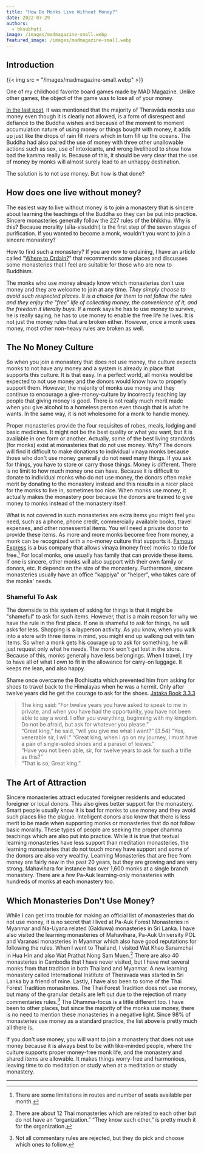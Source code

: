```yaml
---
title: "How Do Monks Live Without Money?"
date: 2022-07-29
authors: 
  - bksubhuti
image: /images/madmagazine-small.webp
featured_image: /images/madmagazine-small.webp
---
```


## Introduction

{{< img src = "/images/madmagazine-small.webp" >}}

One of my childhood favorite board games made by MAD Magazine. Unlike other games, the object of the game was to lose all of your money.

[In the last post](https://americanmonk.org/are-buddhist-monks-allowed-to-use-money/), it was mentioned that the majority of Theravāda monks use money even though it is clearly not allowed, is a form of disrespect and defiance to the Buddha wishes and because of the moment to moment accumulation nature of using money or things bought with money, it adds up just like the drops of rain fill rivers which in turn fill up the oceans. The Buddha had also paired the use of money with three other unallowable actions such as sex, use of intoxicants, and wrong livelihood to show how bad the kamma really is. Because of this, it should be very clear that the use of money by monks will almost surely lead to an unhappy destination.

The solution is to not use money. But how is that done?

## How does one live without money?

The easiest way to live without money is to join a monastery that is sincere about learning the teachings of the Buddha so they can be put into practice. Sincere monasteries generally follow the 227 rules of the bhikkhu. Why is this? Because morality (sīla-visuddhi) is the first step of the seven stages of purification. If you wanted to become a monk, wouldn't you want to join a sincere monastery?

How to find such a monastery? If you are new to ordaining, I have an article called "[Where to Ordain?](https://americanmonk.org/where-to-ordain/)" that recommends some places and discusses some monasteries that I feel are suitable for those who are new to Buddhism.

The monks who use money already know which monasteries don't use money and they are welcome to join at any time. _They simply choose to avoid such respected places._ _It is a choice for them to not follow the rules and they enjoy the "free" life of collecting money, the convenience of it, and the freedom it literally buys._ If a monk says he has to use money to survive, he is really saying, he has to use money to enable the free life he lives. It is not just the money rules that are broken either. However, once a monk uses money, most other non-heavy rules are broken as well.

## The No Money Culture

So when you join a monastery that does not use money, the culture expects monks to not have any money and a system is already in place that supports this culture. It is that easy. In a perfect world, all monks would be expected to not use money and the donors would know how to properly support them. However, the majority of monks use money and they continue to encourage a give-money-culture by incorrectly teaching lay people that giving money is good. There is not really much merit made when you give alcohol to a homeless person even though that is what he wants. In the same way, it is not wholesome for a monk to handle money.

Proper monasteries provide the four requisites of robes, meals, lodging and basic medicines. It might not be the best quality or what you want, but it is available in one form or another. Actually, some of the best living standards (for monks) exist at monasteries that do not use money. Why? The donors will find it difficult to make donations to individual vinaya monks because those who don't use money generally do not need many things. If you ask for things, you have to store or carry those things. Money is different. There is no limit to how much money one can have. Because it is difficult to donate to individual monks who do not use money, the donors often make merit by donating to the monastery instead and this results in a nicer place for the monks to live in, sometimes too nice. When monks use money, it actually makes the monastery poor because the donors are trained to give money to monks instead of the monastery itself.

What is not covered in such monasteries are extra items you might feel you need, such as a phone, phone credit, commercially available books, travel expenses, and other nonessential items. You will need a private donor to provide these items. As more and more monks become free from money, a monk can be recognized with a no-money culture that supports it. [Famous Express](https://famoustravellerinternational.com/about_us) is a bus company that allows vinaya (money free) monks to ride for free.[^1] For local monks, one usually has family that can provide these items. If one is sincere, other monks will also support with their own family or donors, etc. It depends on the size of the monastery. Furthermore, sincere monasteries usually have an office "kappiya" or "helper", who takes care of the monks' needs.

### Shameful To Ask

The downside to this system of asking for things is that it might be "shameful" to ask for such items. However, that is a main reason for why we have the rule in the first place. If one is shameful to ask for things, he will asks for less. Shopping is a layperson activity. As you know, when you walk into a store with three items in mind, you might end up walking out with ten items. So when a monk gets his courage up to ask for something, he will just request only what he needs. The monk won't get lost in the store. Because of this, monks generally have less belongings. When I travel, I try to have all of what I own to fit in the allowance for carry-on luggage. It keeps me lean, and also happy.

Shame once overcame the Bodhisatta which prevented him from asking for shoes to travel back to the Himalayas when he was a hermit. Only after twelve years did he get the courage to ask for the shoes. [Jataka Book 3.3.3](https://www.ancient-buddhist-texts.net/English-Texts/Jataka/323.htm)

> The king said: “For twelve years you have asked to speak to me in private, and when you have had the opportunity, you have not been able to say a word. I offer you everything, beginning with my kingdom. Do not be afraid, but ask for whatever you please.”  
> “Great king,” he said, “will you give me what I want?” \[3.54\] “Yes, venerable sir, I will.” “Great king, when I go on my journey, I must have a pair of single-soled shoes and a parasol of leaves.”  
> “Have you not been able, sir, for twelve years to ask for such a trifle as this?”  
> “That is so, Great king.”

## The Art of Attraction

Sincere monasteries attract educated foreigner residents and educated foreigner or local donors. This also gives better support for the monastery. Smart people usually know it is bad for monks to use money and they avoid such places like the plague. Intelligent donors also know that there is less merit to be made when supporting monks or monasteries that do not follow basic morality. These types of people are seeking the proper dhamma teachings which are also put into practice. While it is true that textual learning monasteries have less support than meditation monasteries, the learning monasteries that do not touch money have support and some of the donors are also very wealthy. Learning Monasteries that are free from money are fairly new in the past 20 years, but they are growing and are very strong. Mahavihara for instance has over 1,600 monks at a single branch monastery. There are a few Pa-Auk learning-only monasteries with hundreds of monks at each monastery too.

## Which Monasteries Don't Use Money?

While I can get into trouble for making an official list of monasteries that do not use money, it is no secret that I lived at Pa-Auk Forest Monasteries in Myanmar and Na-Uyana related (Galduwa) monasteries in Sri Lanka. I have also visited the learning monasteries of Mahavihara, Pa-Auk University POL and Varanasi monasteries in Myanmar which also have good reputations for following the rules. When I went to Thailand, I visited Wat Khao Sanamchai in Hua Hin and also Wat Prathat Nong Sam Muen.[^2] There are also 40 monasteries in Cambodia that I have never visited, but I have met several monks from that tradition in both Thailand and Myanmar. A new learning monastery called International Institute of Theravada was started in Sri Lanka by a friend of mine. Lastly, I have also been to some of the Thai Forest Tradition monasteries. The Thai Forest Tradition does not use money, but many of the granular details are left out due to the rejection of many commentaries rules.[^3] The Dhamma-focus is a little different too. I have been to other places, but since the majority of the monks use money, there is no need to mention these monasteries in a negative light. Since 98% of monasteries use money as a standard practice, the list above is pretty much all there is.

If you don't use money, you will want to join a monastery that does not use money because it is always best to be with like-minded people, where the culture supports proper money-free monk life, and the monastery and shared items are allowable. It makes things worry-free and harmonious, leaving time to do meditation or study when at a meditation or study monastery.

---

[^1]: There are some limitations in routes and number of seats available per month.  
[^2]: There are about 12 Thai monasteries which are related to each other but do not have an “organization.” “They know each other,” is pretty much it for the organization.  
[^3]: Not all commentary rules are rejected, but they do pick and choose which ones to follow.
